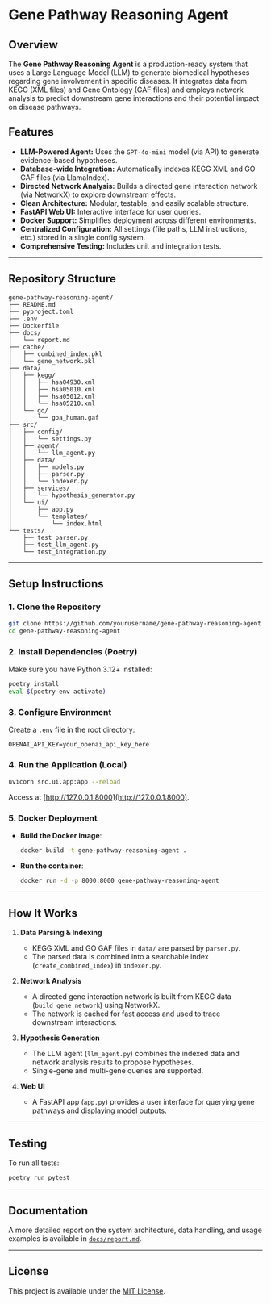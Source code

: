 # Gene Pathway Reasoning Agent

## Overview

The **Gene Pathway Reasoning Agent** is a production-ready system that uses a Large Language Model (LLM) to generate biomedical hypotheses regarding gene involvement in specific diseases. It integrates data from KEGG (XML files) and Gene Ontology (GAF files) and employs network analysis to predict downstream gene interactions and their potential impact on disease pathways.

## Features

- **LLM-Powered Agent:** Uses the `GPT-4o-mini` model (via API) to generate evidence-based hypotheses.
- **Database-wide Integration:** Automatically indexes KEGG XML and GO GAF files (via LlamaIndex).
- **Directed Network Analysis:** Builds a directed gene interaction network (via NetworkX) to explore downstream effects.
- **Clean Architecture:** Modular, testable, and easily scalable structure.
- **FastAPI Web UI:** Interactive interface for user queries.
- **Docker Support:** Simplifies deployment across different environments.
- **Centralized Configuration:** All settings (file paths, LLM instructions, etc.) stored in a single config system.
- **Comprehensive Testing:** Includes unit and integration tests.

---

## Repository Structure

```plaintext
gene-pathway-reasoning-agent/
├── README.md
├── pyproject.toml
├── .env
├── Dockerfile
├── docs/
│   └── report.md
├── cache/
│   ├── combined_index.pkl
│   └── gene_network.pkl
├── data/
│   ├── kegg/
│   │   ├── hsa04930.xml
│   │   ├── hsa05010.xml
│   │   ├── hsa05012.xml
│   │   └── hsa05210.xml
│   └── go/
│       └── goa_human.gaf
├── src/
│   ├── config/
│   │   └── settings.py
│   ├── agent/
│   │   └── llm_agent.py
│   ├── data/
│   │   ├── models.py
│   │   ├── parser.py
│   │   └── indexer.py
│   ├── services/
│   │   └── hypothesis_generator.py
│   └── ui/
│       ├── app.py
│       └── templates/
│           └── index.html
└── tests/
    ├── test_parser.py
    ├── test_llm_agent.py
    └── test_integration.py
```

---

## Setup Instructions

### 1. Clone the Repository

```bash
git clone https://github.com/yourusername/gene-pathway-reasoning-agent.git
cd gene-pathway-reasoning-agent
```

### 2. Install Dependencies (Poetry)

Make sure you have Python 3.12+ installed:

```bash
poetry install
eval $(poetry env activate)
```

### 3. Configure Environment

Create a `.env` file in the root directory:

```env
OPENAI_API_KEY=your_openai_api_key_here
```

### 4. Run the Application (Local)

```bash
uvicorn src.ui.app:app --reload
```

Access at [http://127.0.0.1:8000](http://127.0.0.1:8000).

### 5. Docker Deployment

- **Build the Docker image**:

  ```bash
  docker build -t gene-pathway-reasoning-agent .
  ```

- **Run the container**:

  ```bash
  docker run -d -p 8000:8000 gene-pathway-reasoning-agent
  ```

---

## How It Works

1. **Data Parsing & Indexing**  
   - KEGG XML and GO GAF files in `data/` are parsed by `parser.py`.  
   - The parsed data is combined into a searchable index (`create_combined_index`) in `indexer.py`.

2. **Network Analysis**  
   - A directed gene interaction network is built from KEGG data (`build_gene_network`) using NetworkX.  
   - The network is cached for fast access and used to trace downstream interactions.

3. **Hypothesis Generation**  
   - The LLM agent (`llm_agent.py`) combines the indexed data and network analysis results to propose hypotheses.  
   - Single-gene and multi-gene queries are supported.

4. **Web UI**  
   - A FastAPI app (`app.py`) provides a user interface for querying gene pathways and displaying model outputs.

---

## Testing

To run all tests:

```bash
poetry run pytest
```

---

## Documentation

A more detailed report on the system architecture, data handling, and usage examples is available in [`docs/report.md`](docs/report.md).

---

## License

This project is available under the [MIT License](LICENSE).